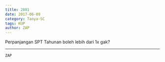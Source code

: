 ```yaml
---
title: 2881
date: 2017-06-09
category: Tanya-SC
tags: KUP
author: ZAP
---
```


Perpanjangan SPT Tahunan boleh lebih dari 1x gak?

---



`ZAP`
